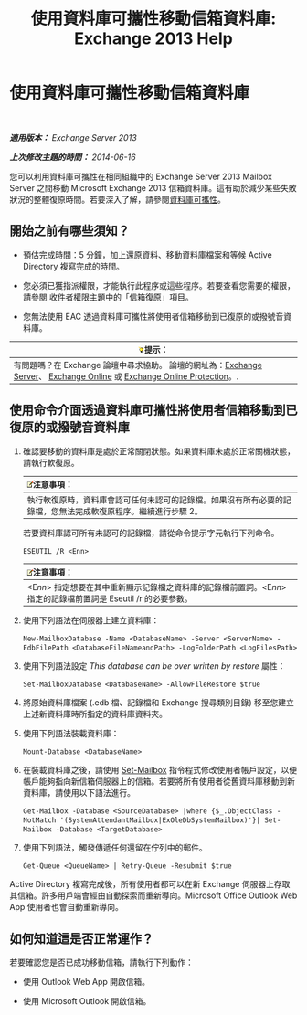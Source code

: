 ﻿---
title: '使用資料庫可攜性移動信箱資料庫: Exchange 2013 Help'
TOCTitle: 使用資料庫可攜性移動信箱資料庫
ms:assetid: a765ead1-43bc-4786-ae93-1835cacfc8fc
ms:mtpsurl: https://technet.microsoft.com/zh-tw/library/Dd876926(v=EXCHG.150)
ms:contentKeyID: 51409204
ms.date: 05/21/2018
mtps_version: v=EXCHG.150
ms.translationtype: MT
---

# 使用資料庫可攜性移動信箱資料庫

 

_**適用版本：** Exchange Server 2013_

_**上次修改主題的時間：** 2014-06-16_

您可以利用資料庫可攜性在相同組織中的 Exchange Server 2013 Mailbox Server 之間移動 Microsoft Exchange 2013 信箱資料庫。這有助於減少某些失敗狀況的整體復原時間。若要深入了解，請參閱[資料庫可攜性](database-portability-exchange-2013-help.md)。

## 開始之前有哪些須知？

  - 預估完成時間：5 分鐘，加上還原資料、移動資料庫檔案和等候 Active Directory 複寫完成的時間。

  - 您必須已獲指派權限，才能執行此程序或這些程序。若要查看您需要的權限，請參閱 [收件者權限](recipients-permissions-exchange-2013-help.md)主題中的「信箱復原」項目。

  - 您無法使用 EAC 透過資料庫可攜性將使用者信箱移動到已復原的或撥號音資料庫。

<table>
<thead>
<tr class="header">
<th><img src="images/Bb124558.tip(EXCHG.150).gif" title="提示" alt="提示" />提示：</th>
</tr>
</thead>
<tbody>
<tr class="odd">
<td>有問題嗎？在 Exchange 論壇中尋求協助。 論壇的網址為：<a href="https://go.microsoft.com/fwlink/p/?linkid=60612">Exchange Server</a>、 <a href="https://go.microsoft.com/fwlink/p/?linkid=267542">Exchange Online</a> 或 <a href="https://go.microsoft.com/fwlink/p/?linkid=285351">Exchange Online Protection</a>。.</td>
</tr>
</tbody>
</table>


## 使用命令介面透過資料庫可攜性將使用者信箱移動到已復原的或撥號音資料庫

1.  確認要移動的資料庫是處於正常關閉狀態。如果資料庫未處於正常關機狀態，請執行軟復原。
    
    <table>
    <thead>
    <tr class="header">
    <th><img src="images/Bb124558.note(EXCHG.150).gif" title="注意事項" alt="注意事項" />注意事項：</th>
    </tr>
    </thead>
    <tbody>
    <tr class="odd">
    <td>執行軟復原時，資料庫會認可任何未認可的記錄檔。如果沒有所有必要的記錄檔，您無法完成軟復原程序。繼續進行步驟 2。</td>
    </tr>
    </tbody>
    </table>
    
    若要資料庫認可所有未認可的記錄檔，請從命令提示字元執行下列命令。
    
        ESEUTIL /R <Enn>
    
    <table>
    <thead>
    <tr class="header">
    <th><img src="images/Bb124558.note(EXCHG.150).gif" title="注意事項" alt="注意事項" />注意事項：</th>
    </tr>
    </thead>
    <tbody>
    <tr class="odd">
    <td>&lt;E<em>nn</em>&gt; 指定想要在其中重新顯示記錄檔之資料庫的記錄檔前置詞。&lt;E<em>nn</em>&gt; 指定的記錄檔前置詞是 Eseutil /r 的必要參數。</td>
    </tr>
    </tbody>
    </table>


2.  使用下列語法在伺服器上建立資料庫：
    
        New-MailboxDatabase -Name <DatabaseName> -Server <ServerName> -EdbFilePath <DatabaseFileNameandPath> -LogFolderPath <LogFilesPath>

3.  使用下列語法設定 *This database can be over written by restore* 屬性：
    
        Set-MailboxDatabase <DatabaseName> -AllowFileRestore $true

4.  將原始資料庫檔案 (.edb 檔、記錄檔和 Exchange 搜尋類別目錄) 移至您建立上述新資料庫時所指定的資料庫資料夾。

5.  使用下列語法裝載資料庫：
    
        Mount-Database <DatabaseName>

6.  在裝載資料庫之後，請使用 [Set-Mailbox](https://technet.microsoft.com/zh-tw/library/bb123981\(v=exchg.150\)) 指令程式修改使用者帳戶設定，以便帳戶能夠指向新信箱伺服器上的信箱。若要將所有使用者從舊資料庫移動到新資料庫，請使用以下語法進行。
    
        Get-Mailbox -Database <SourceDatabase> |where {$_.ObjectClass -NotMatch '(SystemAttendantMailbox|ExOleDbSystemMailbox)'}| Set-Mailbox -Database <TargetDatabase>

7.  使用下列語法，觸發傳遞任何還留在佇列中的郵件。
    
        Get-Queue <QueueName> | Retry-Queue -Resubmit $true

Active Directory 複寫完成後，所有使用者都可以在新 Exchange 伺服器上存取其信箱。許多用戶端會經由自動探索而重新導向。Microsoft Office Outlook Web App 使用者也會自動重新導向。

## 如何知道這是否正常運作？

若要確認您是否已成功移動信箱，請執行下列動作：

  - 使用 Outlook Web App 開啟信箱。

  - 使用 Microsoft Outlook 開啟信箱。

